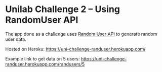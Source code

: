 # Unilab Challenge 2 – Using RandomUser API

The app done as a challenge uses [Random User API](https://randomuser.me) to generate random user data. 

Hosted on Heroku: https://uni-challenge-randuser.herokuapp.com/

Example link to get data on 5 users: https://uni-challenge-randuser.herokuapp.com/randusers/5 
